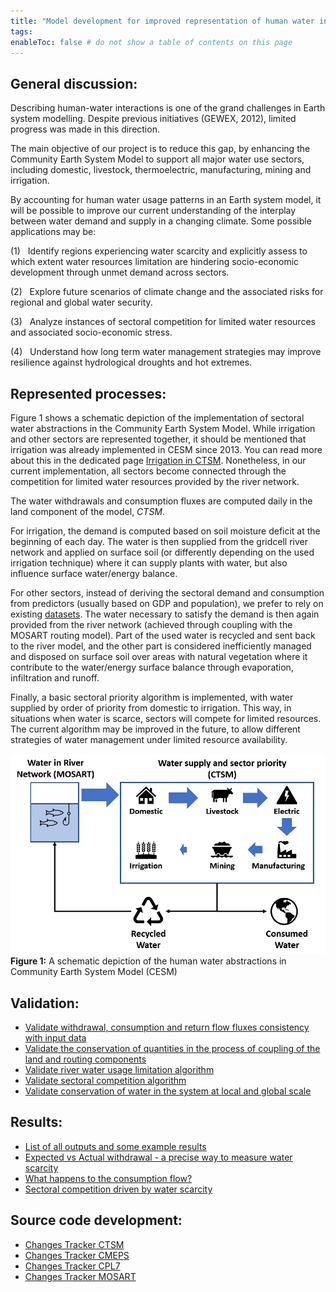 ```yaml
---
title: "Model development for improved representation of human water interface in CESM"
tags:
enableToc: false # do not show a table of contents on this page
---
```


## General discussion:
Describing human-water interactions is one of the grand challenges in Earth system modelling. Despite previous initiatives (GEWEX, 2012), limited progress was made in this direction.

The main objective of our project is to reduce this gap, by enhancing the Community Earth System Model to support all major water use sectors, including domestic, livestock, thermoelectric, manufacturing, mining and irrigation.

By accounting for human water usage patterns in an Earth system model, it will be possible to improve our current understanding of the interplay between water demand and supply in a changing climate. Some possible applications may be:

(1)   Identify regions experiencing water scarcity and explicitly assess to which extent water resources limitation are hindering socio-economic development through unmet demand across sectors.

(2)   Explore future scenarios of climate change and the associated risks for regional and global water security.

(3)   Analyze instances of sectoral competition for limited water resources and associated socio-economic stress.

(4)   Understand how long term water management strategies may improve resilience against hydrological droughts and hot extremes.

## Represented processes:
Figure 1 shows a schematic depiction of the implementation of sectoral water abstractions in the Community Earth System Model. While irrigation and other sectors are represented together, it should be mentioned that irrigation was already implemented in CESM since 2013. You can read more about this in the dedicated page [Irrigation in CTSM](Irrigation/irrig2013.md). Nonetheless, in our current implementation, all sectors become connected through the competition for limited water resources provided by the river network.

The water withdrawals and consumption fluxes are computed daily in the land component of the model, *CTSM*. 

For irrigation, the demand is computed based on soil moisture deficit at the beginning of each day. The water is then supplied from the gridcell river network and applied on surface soil (or differently depending on the used irrigation technique) where it can supply plants with water, but also influence surface water/energy balance. 

For other sectors, instead of deriving the sectoral demand and consumption from predictors (usually based on GDP and population), we prefer to rely on existing [datasets](Input_Data.md). The water necessary to satisfy the demand is then again provided from the river network (achieved through coupling with the MOSART routing model). Part of the used water is recycled and sent back to the river model, and the other part is considered inefficiently managed and disposed on surface soil over areas with natural vegetation where it contribute to the water/energy surface balance through evaporation, infiltration and runoff.

Finally, a basic sectoral priority algorithm is implemented, with water supplied by order of priority from domestic to irrigation. This way, in situations when water is scarce, sectors will compete for limited resources. The current algorithm may be improved in the future, to allow different strategies of water management under limited resource availability.

![Figure 1: Infographic showcasing the representation of human water use in CESM.](Figures/model_features.PNG)
**Figure 1:** A schematic depiction of the human water abstractions in Community Earth System Model (CESM)

## Validation:
- [Validate withdrawal, consumption and return flow fluxes consistency with input data](Validation/consistency_with_input.md)
- [Validate the conservation of quantities in the process of coupling of the land and routing components](Validation/conservation_during_coupling.md)
- [Validate river water usage limitation algorithm](Validation/river_water_limit_algorithm.md)
- [Validate sectoral competition algorithm](Validation/sectoral_competition_algorithm.md)
- [Validate conservation of water in the system at local and global scale](Validation/water_conservation.md)


## Results:
- [List of all outputs and some example results](Results/outputs_and_examples.md)
- [Expected vs Actual withdrawal - a precise way to measure water scarcity](Results/expected_vs_actual.md)
- [What happens to the consumption flow?](Results/consumption_flow.md)
- [Sectoral competition driven by water scarcity](Results/sectoral_competition.md)


## Source code development:
- [Changes Tracker CTSM](CTSM/Changes_Tracker_CTSM.md)
- [Changes Tracker CMEPS](CMEPS/Changes_Tracker_CMEPS.md)
- [Changes Tracker CPL7](CPL7/Changes_Tracker_CPL7.md)
- [Changes Tracker MOSART](MOSART/Changes_Tracker_MOSART.md)



